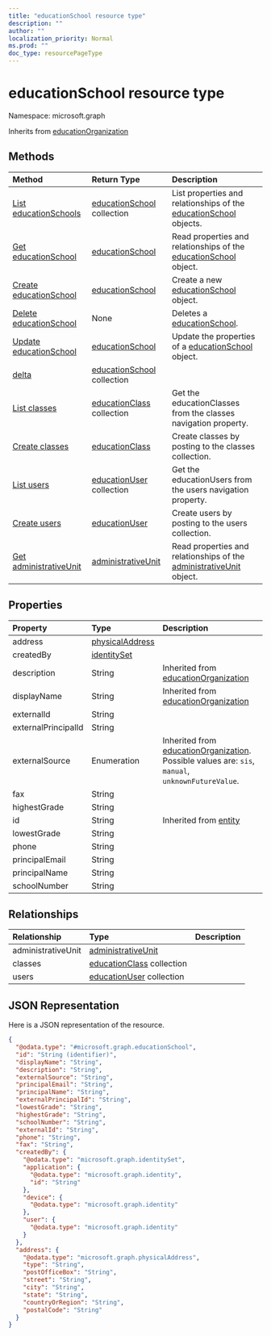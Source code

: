 ```yaml
---
title: "educationSchool resource type"
description: ""
author: ""
localization_priority: Normal
ms.prod: ""
doc_type: resourcePageType
---
```


# educationSchool resource type


Namespace: microsoft.graph




Inherits from [educationOrganization](../resources/educationorganization.md)

## Methods
|Method|Return Type|Description|
|:---|:---|:---|
|[List educationSchools](../api/educationschool-list.md)|[educationSchool](../resources/educationschool.md) collection|List properties and relationships of the [educationSchool](../resources/educationschool.md) objects.|
|[Get educationSchool](../api/educationschool-get.md)|[educationSchool](../resources/educationschool.md)|Read properties and relationships of the [educationSchool](../resources/educationschool.md) object.|
|[Create educationSchool](../api/educationschool-create.md)|[educationSchool](../resources/educationschool.md)|Create a new [educationSchool](../resources/educationschool.md) object.|
|[Delete educationSchool](../api/educationschool-delete.md)|None|Deletes a [educationSchool](../resources/educationschool.md).|
|[Update educationSchool](../api/educationschool-update.md)|[educationSchool](../resources/educationschool.md)|Update the properties of a [educationSchool](../resources/educationschool.md) object.|
|[delta](../api/educationschool-delta.md)|[educationSchool](../resources/educationschool.md) collection||
|[List classes](../api/educationschool-list-classes.md)|[educationClass](../resources/educationclass.md) collection|Get the educationClasses from the classes navigation property.|
|[Create classes](../api/educationschool-post-classes.md)|[educationClass](../resources/educationclass.md)|Create classes by posting to the classes collection.|
|[List users](../api/educationschool-list-users.md)|[educationUser](../resources/educationuser.md) collection|Get the educationUsers from the users navigation property.|
|[Create users](../api/educationschool-post-users.md)|[educationUser](../resources/educationuser.md)|Create users by posting to the users collection.|
|[Get administrativeUnit](../api/administrativeunit-get.md)|[administrativeUnit](../resources/administrativeunit.md)|Read properties and relationships of the [administrativeUnit](../resources/administrativeunit.md) object.|

## Properties
|Property|Type|Description|
|:---|:---|:---|
|address|[physicalAddress](../resources/physicaladdress.md)||
|createdBy|[identitySet](../resources/identityset.md)||
|description|String| Inherited from [educationOrganization](../resources/educationorganization.md)|
|displayName|String| Inherited from [educationOrganization](../resources/educationorganization.md)|
|externalId|String||
|externalPrincipalId|String||
|externalSource|Enumeration| Inherited from [educationOrganization](../resources/educationorganization.md). Possible values are: `sis`, `manual`, `unknownFutureValue`.|
|fax|String||
|highestGrade|String||
|id|String| Inherited from [entity](../resources/entity.md)|
|lowestGrade|String||
|phone|String||
|principalEmail|String||
|principalName|String||
|schoolNumber|String||

## Relationships
|Relationship|Type|Description|
|:---|:---|:---|
|administrativeUnit|[administrativeUnit](../resources/administrativeunit.md)||
|classes|[educationClass](../resources/educationclass.md) collection||
|users|[educationUser](../resources/educationuser.md) collection||

## JSON Representation
Here is a JSON representation of the resource.
<!-- {
  "blockType": "resource",
  "keyProperty": "id",
  "@odata.type": "microsoft.graph.educationSchool",
  "baseType": "microsoft.graph.educationOrganization",
  "openType": false
}
-->
``` json
{
  "@odata.type": "#microsoft.graph.educationSchool",
  "id": "String (identifier)",
  "displayName": "String",
  "description": "String",
  "externalSource": "String",
  "principalEmail": "String",
  "principalName": "String",
  "externalPrincipalId": "String",
  "lowestGrade": "String",
  "highestGrade": "String",
  "schoolNumber": "String",
  "externalId": "String",
  "phone": "String",
  "fax": "String",
  "createdBy": {
    "@odata.type": "microsoft.graph.identitySet",
    "application": {
      "@odata.type": "microsoft.graph.identity",
      "id": "String"
    },
    "device": {
      "@odata.type": "microsoft.graph.identity"
    },
    "user": {
      "@odata.type": "microsoft.graph.identity"
    }
  },
  "address": {
    "@odata.type": "microsoft.graph.physicalAddress",
    "type": "String",
    "postOfficeBox": "String",
    "street": "String",
    "city": "String",
    "state": "String",
    "countryOrRegion": "String",
    "postalCode": "String"
  }
}
```

